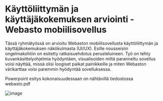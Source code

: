 # Käyttöliittymän ja käyttäjäkokemuksen arviointi - Webasto mobiilisovellus

Tässä ryhmätyössä on arvioitu Webaston mobiilisovellusta käyttöliittymän ja käyttäjäkokemuksen näkökulmasta (UI/UX). Esille nousseisiin ongelmakohtiin on esitetty ratkaisuehdotus perusteluineen. Työ on tehty kuvankäsittelyohjelmia hyödyntäen, visualisoiden miltä paranneltu sovellus voisi näyttää, missä olisi loogiset paikat painikkeille ja miten Webaston värikarttaa voisi paremmin hyödyntää sovelluksessa.  

Powerpoint esitys kokonaisuudessaan on nähtävillä tiedostossa webasto.pdf

![image](https://github.com/nina20126/My_First_WebSite/assets/77397102/2ae40260-cf3c-445e-adaa-1635f6555eca)
